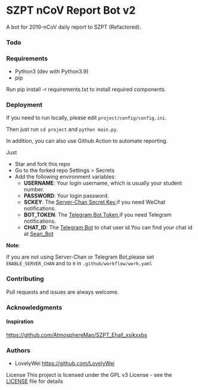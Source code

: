 # SZPT nCoV Report Bot v2

A bot for 2019-nCoV daily report to SZPT (Refactored).

### Todo

### Requirements

- Python3 (dev with Python3.9)
- pip

Run pip install -r requirements.txt to install required components.

### Deployment

If you need to run locally, please edit `project/config/config.ini`.

Then just run `cd project` and `python main.py`.


In addition, you can also use Github Action to automate reporting.

Just
- Star and fork this repo
- Go to the forked repo Settings > Secrets
- Add the following environment variables:
    - **USERNAME**: Your login username, which is usually your student number.
    - **PASSWORD**: Your login password.
    - **SCKEY**: The [Server-Chan Secret Key](http://sc.ftqq.com/),if you need WeChat notifications.
    - **BOT_TOKEN**: The [Telegram Bot Token](http://t.me/),if you need Telegram notifications.
    - **CHAT_ID**: The [Telegram Bot](http://t.me/) to chat user id.You can find your chat id at [Sean_Bot](http://t.me/Sean_Bot)

**Note**:

If you are not using Server-Chan or Telegram Bot,please set `ENABLE_SERVER_CHAN` and  to `0` in `.github/workflow/work.yaml`

### Contributing

Pull requests and issues are always welcome.

### Acknowledgments

#### Inspiration

https://github.com/AtmosphereMao/SZPT_Ehall_xsjkxxbs

### Authors

- LovelyWei https://github.com/LovelyWei

License
This project is licensed under the GPL v3 License - see the [LICENSE](LICENSE) file for details